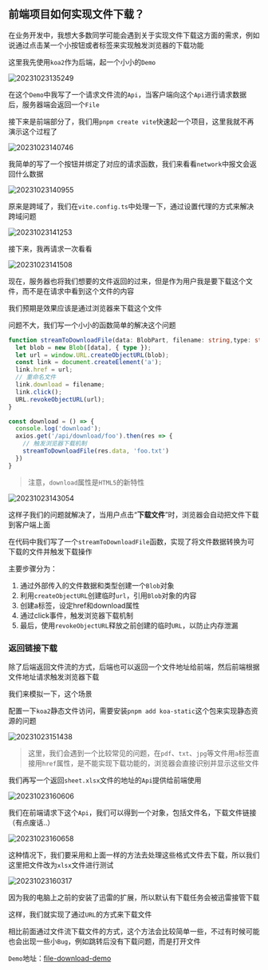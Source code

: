 ## 前端项目如何实现文件下载？

在业务开发中，我想大多数同学可能会遇到关于实现文件下载这方面的需求，例如说通过点击某一个小按钮或者标签来实现触发浏览器的下载功能

这里我先使用`koa2`作为后端，起一个小小的`Demo`

![20231023135249](https://raw.githubusercontent.com/QC2168/note-img/main/20231023135249.png)

在这个`Demo`中我写了一个请求文件流的`Api`，当客户端向这个`Api`进行请求数据后，服务器端会返回一个`File`

接下来是前端部分了，我们用`pnpm create vite`快速起一个项目，这里我就不再演示这个过程了

![20231023140746](https://raw.githubusercontent.com/QC2168/note-img/main/20231023140746.png)

我简单的写了一个按钮并绑定了对应的请求函数，我们来看看`network`中报文会返回什么数据

![20231023140955](https://raw.githubusercontent.com/QC2168/note-img/main/20231023140955.png)

原来是跨域了，我们在`vite.config.ts`中处理一下，通过设置代理的方式来解决跨域问题

![20231023141253](https://raw.githubusercontent.com/QC2168/note-img/main/20231023141253.png)

接下来，我再请求一次看看

![20231023141508](https://raw.githubusercontent.com/QC2168/note-img/main/20231023141508.png)

现在，服务器也将我们想要的文件返回的过来，但是作为用户我是要下载这个文件，而不是在请求中看到这个文件的内容

我们预期是效果应该是通过浏览器来下载这个文件

问题不大，我们写一个小小的函数简单的解决这个问题

```typescript
function streamToDownloadFile(data: BlobPart, filename: string,type: string= 'application/octet-stream') {
  let blob = new Blob([data], { type });
  let url = window.URL.createObjectURL(blob);
  const link = document.createElement('a');
  link.href = url;
  // 重命名文件
  link.download = filename;
  link.click();
  URL.revokeObjectURL(url);
}

const download = () => {
  console.log('download');
  axios.get('/api/download/foo').then(res => {
    // 触发浏览器下载机制
    streamToDownloadFile(res.data, 'foo.txt')
  })
}
```
> 注意，`download`属性是`HTML5`的新特性

![20231023143054](https://raw.githubusercontent.com/QC2168/note-img/main/20231023143054.png)

这样子我们的问题就解决了，当用户点击“**下载文件**”时，浏览器会自动把文件下载到客户端上面

在代码中我们写了一个`streamToDownloadFile`函数，实现了将文件数据转换为可下载的文件并触发下载操作

主要步骤分为：
1. 通过外部传入的文件数据和类型创建一个`Blob`对象
2. 利用`createObjectURL`创建临时`url`，引用`Blob`对象的内容
3. 创建a标签，设定href和download属性
4. 通过click事件，触发浏览器下载机制
5. 最后，使用`revokeObjectURL`释放之前创建的临时`URL`，以防止内存泄漏

### 返回链接下载

除了后端返回文件流的方式，后端也可以返回一个文件地址给前端，然后前端根据文件地址请求触发浏览器下载

我们来模拟一下，这个场景

配置一下`koa2`静态文件访问，需要安装`pnpm add koa-static`这个包来实现静态资源的问题

![20231023151438](https://raw.githubusercontent.com/QC2168/note-img/main/20231023151438.png)

> 这里，我们会遇到一个比较常见的问题，在`pdf`、`txt`、`jpg`等文件用`a`标签直接用`href`属性，是不能实现下载功能的，浏览器会直接识别并显示这些文件

我们再写一个返回`sheet.xlsx`文件的地址的`Api`提供给前端使用

![20231023160606](https://raw.githubusercontent.com/QC2168/note-img/main/20231023160606.png)

我们在前端请求下这个`Api`，我们可以得到一个对象，包括文件名，下载文件链接（有点废话..）

![20231023160658](https://raw.githubusercontent.com/QC2168/note-img/main/20231023160658.png)

这种情况下，我们要采用和上面一样的方法去处理这些格式文件去下载，所以我们这里把文件改为`xlsx`文件进行测试

![20231023160317](https://raw.githubusercontent.com/QC2168/note-img/main/20231023160317.png)

因为我的电脑上之前的安装了迅雷的扩展，所以默认有下载任务会被迅雷接管下载

这样，我们就实现了通过`URL`的方式来下载文件

相比前面通过文件流下载文件的方式，这个方法会比较简单一些，不过有时候可能也会出现一些小`Bug`，例如跳转后没有下载问题，而是打开文件

`Demo`地址：[file-download-demo](https://github.com/QC2168/file-download-demo)


